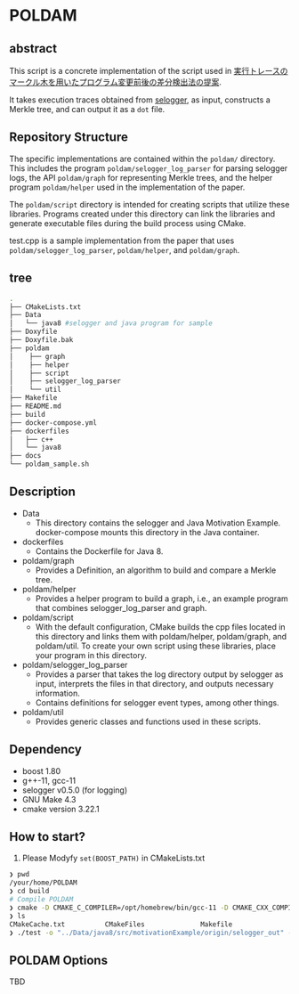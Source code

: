 # POLDAM

## abstract

This script is a concrete implementation of the script used in [実行トレースのマークル木を用いたプログラム変更前後の差分検出法の提案](https://library.naist.jp/dspace/handle/10061/14739).

It takes execution traces obtained from [selogger](https://github.com/takashi-ishio/selogger), as input, constructs a Merkle tree, and can output it as a `dot` file.

## Repository Structure 
The specific implementations are contained within the `poldam/` directory. 
This includes the program `poldam/selogger_log_parser` for parsing selogger logs, the API `poldam/graph` for representing Merkle trees, and the helper program `poldam/helper` used in the implementation of the paper.

The `poldam/script` directory is intended for creating scripts that utilize these libraries. Programs created under this directory can link the libraries and generate executable files during the build process using CMake.

test.cpp is a sample implementation from the paper that uses `poldam/selogger_log_parser`, `poldam/helper`, and `poldam/graph`.
## tree

```bash
.
├── CMakeLists.txt
├── Data
│   └── java8 #selogger and java program for sample
├── Doxyfile
├── Doxyfile.bak
├── poldam
│    ├── graph
│    ├── helper
│    ├── script
│    ├── selogger_log_parser
│    └── util
├── Makefile
├── README.md
├── build
├── docker-compose.yml
├── dockerfiles
│   ├── c++
│   └── java8
├── docs
└── poldam_sample.sh 
```

## Description
- Data
  - This directory contains the selogger and Java Motivation Example. docker-compose mounts this directory in the Java container.
- dockerfiles
  - Contains the Dockerfile for Java 8.
- poldam/graph
  - Provides a Definition, an algorithm to build and compare a Merkle tree.
- poldam/helper
  - Provides a helper program to build a graph, i.e., an example program that combines selogger_log_parser and graph.
- poldam/script
  - With the default configuration, CMake builds the cpp files located in this directory and links them with poldam/helper, poldam/graph, and poldam/util. To create your own script using these libraries, place your program in this directory.
- poldam/selogger_log_parser
  - Provides a parser that takes the log directory output by selogger as input, interprets the files in that directory, and outputs necessary information.
  - Contains definitions for selogger event types, among other things.
- poldam/util
  - Provides generic classes and functions used in these scripts.

## Dependency

- boost 1.80
- g++-11, gcc-11
- selogger v0.5.0 (for logging)
- GNU Make 4.3 
- cmake version 3.22.1

## How to start?
1. Please Modyfy `set(BOOST_PATH)` in CMakeLists.txt

```bash
❯ pwd
/your/home/POLDAM
❯ cd build
# Compile POLDAM
❯ cmake -D CMAKE_C_COMPILER=/opt/homebrew/bin/gcc-11 -D CMAKE_CXX_COMPILER=/opt/homebrew/bin/g++-11 .. && make
❯ ls
CMakeCache.txt          CMakeFiles              Makefile                cmake_install.cmake     test
❯ ./test -o "../Data/java8/src/motivationExample/origin/selogger_out" -t "../Data/java8/src/motivationExample/target/selogger_out"
```
## POLDAM Options
TBD
